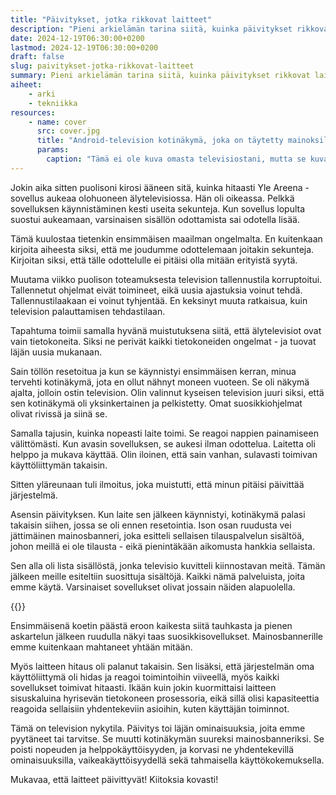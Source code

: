 ```yaml
---
title: "Päivitykset, jotka rikkovat laitteet"
description: "Pieni arkielämän tarina siitä, kuinka päivitykset rikkovat laitteet"
date: 2024-12-19T06:30:00+0200
lastmod: 2024-12-19T06:30:00+0200
draft: false
slug: paivitykset-jotka-rikkovat-laitteet
summary: Pieni arkielämän tarina siitä, kuinka päivitykset rikkovat laitteet.
aiheet:
    - arki
    - tekniikka
resources:
    - name: cover
      src: cover.jpg
      title: "Android-television kotinäkymä, joka on täytetty mainoksilla ja suositellulla sisällöllä"
      params:
        caption: "Tämä ei ole kuva omasta televisiostani, mutta se kuvastaa hyvin sitä, miltä kotinäkymä näytti."
---
```

Jokin aika sitten puolisoni kirosi ääneen sitä, kuinka hitaasti Yle Areena -sovellus aukeaa olohuoneen älytelevisiossa. Hän oli oikeassa. Pelkkä sovelluksen käynnistäminen kesti useita sekunteja. Kun sovellus lopulta suostui aukeamaan, varsinaisen sisällön odottamista sai odotella lisää.

Tämä kuulostaa tietenkin ensimmäisen maailman ongelmalta. En kuitenkaan kirjoita aiheesta siksi, että me joudumme odottelemaan joitakin sekunteja. Kirjoitan siksi, että tälle odottelulle ei pitäisi olla mitään erityistä syytä.

Muutama viikko puolison toteamuksesta television tallennustila korruptoitui. Tallennetut ohjelmat eivät toimineet, eikä uusia ajastuksia voinut tehdä. Tallennustilaakaan ei voinut tyhjentää. En keksinyt muuta ratkaisua, kuin television palauttamisen tehdastilaan.

Tapahtuma toimii samalla hyvänä muistutuksena siitä, että älytelevisiot ovat vain tietokoneita. Siksi ne perivät kaikki tietokoneiden ongelmat - ja tuovat läjän uusia mukanaan.

Sain töllön resetoitua ja kun se käynnistyi ensimmäisen kerran, minua tervehti kotinäkymä, jota en ollut nähnyt moneen vuoteen. Se oli näkymä ajalta, jolloin ostin television. Olin valinnut kyseisen television juuri siksi, että sen kotinäkymä oli yksinkertainen ja pelkistetty. Omat suosikkiohjelmat olivat rivissä ja siinä se.

Samalla tajusin, kuinka nopeasti laite toimi. Se reagoi nappien painamiseen välittömästi. Kun avasin sovelluksen, se aukesi ilman odottelua. Laitetta oli helppo ja mukava käyttää. Olin iloinen, että sain vanhan, sulavasti toimivan käyttöliittymän takaisin.

Sitten yläreunaan tuli ilmoitus, joka muistutti, että minun pitäisi päivittää järjestelmä.

Asensin päivityksen. Kun laite sen jälkeen käynnistyi, kotinäkymä palasi takaisin siihen, jossa se oli ennen resetointia. Ison osan ruudusta vei jättimäinen mainosbanneri, joka esitteli sellaisen tilauspalvelun sisältöä, johon meillä ei ole tilausta - eikä pienintäkään aikomusta hankkia sellaista.

Sen alla oli lista sisällöstä, jonka televisio kuvitteli kiinnostavan meitä. Tämän jälkeen meille esiteltiin suosittuja sisältöjä. Kaikki nämä palveluista, joita emme käytä. Varsinaiset sovellukset olivat jossain näiden alapuolella.

{{<cover>}}

Ensimmäisenä koetin päästä eroon kaikesta siitä tauhkasta ja pienen askartelun jälkeen ruudulla näkyi taas suosikkisovellukset. Mainosbannerille emme kuitenkaan mahtaneet yhtään mitään.

Myös laitteen hitaus oli palanut takaisin. Sen lisäksi, että järjestelmän oma käyttöliittymä oli hidas ja reagoi toimintoihin viiveellä, myös kaikki sovellukset toimivat hitaasti. Ikään kuin jokin kuormittaisi laitteen sisuskaluina hyrisevän tietokoneen prosessoria, eikä sillä olisi kapasiteettia reagoida sellaisiin yhdentekeviin asioihin, kuten käyttäjän toiminnot.

Tämä on television nykytila. Päivitys toi läjän ominaisuuksia, joita emme pyytäneet tai tarvitse. Se muutti kotinäkymän suureksi mainosbanneriksi. Se poisti nopeuden ja helppokäyttöisyyden, ja korvasi ne yhdentekevillä ominaisuuksilla, vaikeakäyttöisyydellä sekä tahmaisella käyttökokemuksella.

Mukavaa, että laitteet päivittyvät! Kiitoksia kovasti!